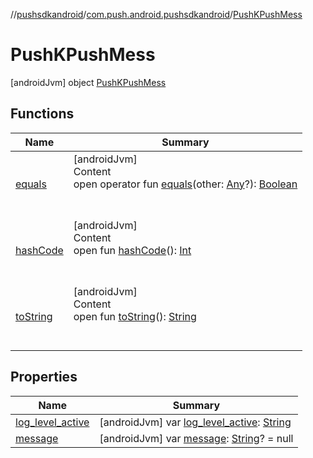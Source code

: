 //[pushsdkandroid](../../index.md)/[com.push.android.pushsdkandroid](../index.md)/[PushKPushMess](index.md)



# PushKPushMess  
 [androidJvm] object [PushKPushMess](index.md)   


## Functions  
  
|  Name|  Summary| 
|---|---|
| <a name="kotlin/Any/equals/#kotlin.Any?/PointingToDeclaration/"></a>[equals](../../com.push.android.pushsdkandroid.core/-push-operative-data/index.md#%5Bkotlin%2FAny%2Fequals%2F%23kotlin.Any%3F%2FPointingToDeclaration%2F%5D%2FFunctions%2F1435989631)| <a name="kotlin/Any/equals/#kotlin.Any?/PointingToDeclaration/"></a>[androidJvm]  <br>Content  <br>open operator fun [equals](../../com.push.android.pushsdkandroid.core/-push-operative-data/index.md#%5Bkotlin%2FAny%2Fequals%2F%23kotlin.Any%3F%2FPointingToDeclaration%2F%5D%2FFunctions%2F1435989631)(other: [Any](https://kotlinlang.org/api/latest/jvm/stdlib/kotlin/-any/index.html)?): [Boolean](https://kotlinlang.org/api/latest/jvm/stdlib/kotlin/-boolean/index.html)  <br><br><br>
| <a name="kotlin/Any/hashCode/#/PointingToDeclaration/"></a>[hashCode](../../com.push.android.pushsdkandroid.core/-push-operative-data/index.md#%5Bkotlin%2FAny%2FhashCode%2F%23%2FPointingToDeclaration%2F%5D%2FFunctions%2F1435989631)| <a name="kotlin/Any/hashCode/#/PointingToDeclaration/"></a>[androidJvm]  <br>Content  <br>open fun [hashCode](../../com.push.android.pushsdkandroid.core/-push-operative-data/index.md#%5Bkotlin%2FAny%2FhashCode%2F%23%2FPointingToDeclaration%2F%5D%2FFunctions%2F1435989631)(): [Int](https://kotlinlang.org/api/latest/jvm/stdlib/kotlin/-int/index.html)  <br><br><br>
| <a name="kotlin/Any/toString/#/PointingToDeclaration/"></a>[toString](../../com.push.android.pushsdkandroid.core/-push-operative-data/index.md#%5Bkotlin%2FAny%2FtoString%2F%23%2FPointingToDeclaration%2F%5D%2FFunctions%2F1435989631)| <a name="kotlin/Any/toString/#/PointingToDeclaration/"></a>[androidJvm]  <br>Content  <br>open fun [toString](../../com.push.android.pushsdkandroid.core/-push-operative-data/index.md#%5Bkotlin%2FAny%2FtoString%2F%23%2FPointingToDeclaration%2F%5D%2FFunctions%2F1435989631)(): [String](https://kotlinlang.org/api/latest/jvm/stdlib/kotlin/-string/index.html)  <br><br><br>


## Properties  
  
|  Name|  Summary| 
|---|---|
| <a name="com.push.android.pushsdkandroid/PushKPushMess/log_level_active/#/PointingToDeclaration/"></a>[log_level_active](log_level_active.md)| <a name="com.push.android.pushsdkandroid/PushKPushMess/log_level_active/#/PointingToDeclaration/"></a> [androidJvm] var [log_level_active](log_level_active.md): [String](https://kotlinlang.org/api/latest/jvm/stdlib/kotlin/-string/index.html)   <br>
| <a name="com.push.android.pushsdkandroid/PushKPushMess/message/#/PointingToDeclaration/"></a>[message](message.md)| <a name="com.push.android.pushsdkandroid/PushKPushMess/message/#/PointingToDeclaration/"></a> [androidJvm] var [message](message.md): [String](https://kotlinlang.org/api/latest/jvm/stdlib/kotlin/-string/index.html)? = null   <br>

